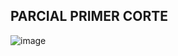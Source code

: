 ## PARCIAL PRIMER CORTE

![image](https://github.com/NicolasCastro9/PARCIAL1_AREP/assets/98556822/1291fb10-aed2-42c9-a342-e2b63a68961c)
